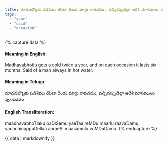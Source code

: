```yaml
---
title: మాధవభొట్లకు పడిశెము యేటా రెండు మార్లు రావడము, వచ్చినప్పుడెల్లా ఆరేశి మాసములు వుండడము.
tags:
  - "year"
  - "said"
  - "occasion"
---
```


{% capture data %}
#### Meaning in English:
Madhavabhotlu gets a cold twice a year, and on each occasion it lasts six months.
Said of a man always in hot water.

#### Meaning in Telugu:
మాధవభొట్లకు పడిశెము యేటా రెండు మార్లు రావడము, వచ్చినప్పుడెల్లా ఆరేశి మాసములు వుండడము.

#### English Transliteration:
maadhavabhoTlaku paDiSemu yaeTaa reMDu maarlu raavaDamu, vachchinappuDellaa aaraeSi maasamulu vuMDaDamu.
{% endcapture %}

<div class="notice">{{ data | markdownify }}</div>

